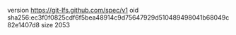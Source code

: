 version https://git-lfs.github.com/spec/v1
oid sha256:ec3f0f0825cdf6f5bea48914c9d75647929d510489498041b68049c82e1407d8
size 2053
